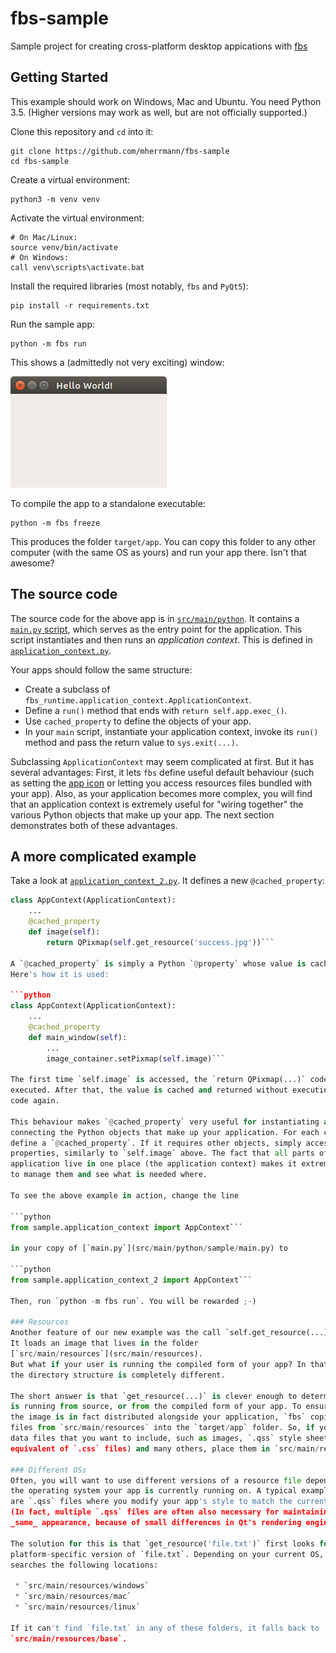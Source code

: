 # fbs-sample
Sample project for creating cross-platform desktop appications with
[fbs](https://github.com/mherrmann/fbs)

## Getting Started
This example should work on Windows, Mac and Ubuntu. You need Python 3.5.
(Higher versions may work as well, but are not officially supported.)

Clone this repository and `cd` into it:

    git clone https://github.com/mherrmann/fbs-sample
    cd fbs-sample

Create a virtual environment:

    python3 -m venv venv

Activate the virtual environment:

    # On Mac/Linux:
    source venv/bin/activate
    # On Windows:
    call venv\scripts\activate.bat

Install the required libraries (most notably, `fbs` and `PyQt5`):

    pip install -r requirements.txt

Run the sample app:

    python -m fbs run

This shows a (admittedly not very exciting) window:

![Screenshot of sample app](screenshot.png)

To compile the app to a standalone executable:

    python -m fbs freeze

This produces the folder `target/app`. You can copy this folder to any other
computer (with the same OS as yours) and run your app there. Isn't that awesome?

## The source code
The source code for the above app is in [`src/main/python`](src/main/python).
It contains a [`main.py` script](src/main/python/sample/main.py), which serves
as the entry point for the application. This script instantiates and then runs
an _application context_. This is defined in
[`application_context.py`](src/main/python/sample/application_context.py).

Your apps should follow the same structure:

 * Create a subclass of `fbs_runtime.application_context.ApplicationContext`.
 * Define a `run()` method that ends with `return self.app.exec_()`.
 * Use `cached_property` to define the objects of your app.
 * In your `main` script, instantiate your application context, invoke its
   `run()` method and pass the return value to `sys.exit(...)`.

Subclassing `ApplicationContext` may seem complicated at first. But it has
several advantages: First, it lets `fbs` define useful default behaviour (such
as setting the [app icon](src/main/icons) or letting you access resources files
bundled with your app). Also, as your application becomes more complex, you will
find that an application context is extremely useful for "wiring together" the
various Python objects that make up your app. The next section demonstrates both
of these advantages.

## A more complicated example
Take a look at
[`application_context_2.py`](src/main/python/sample/application_context_2.py).
It defines a new `@cached_property`:

```python
class AppContext(ApplicationContext):
    ...
    @cached_property
    def image(self):
        return QPixmap(self.get_resource('success.jpg'))```

A `@cached_property` is simply a Python `@property` whose value is cached.
Here's how it is used:

```python
class AppContext(ApplicationContext):
    ...
    @cached_property
    def main_window(self):
        ...
        image_container.setPixmap(self.image)```

The first time `self.image` is accessed, the `return QPixmap(...)` code is
executed. After that, the value is cached and returned without executing the
code again.

This behaviour makes `@cached_property` very useful for instantiating and
connecting the Python objects that make up your application. For each component,
define a `@cached_property`. If it requires other objects, simply access them as
properties, similarly to `self.image` above. The fact that all parts of your
application live in one place (the application context) makes it extremely easy
to manage them and see what is needed where.

To see the above example in action, change the line

```python
from sample.application_context import AppContext```

in your copy of [`main.py`](src/main/python/sample/main.py) to

```python
from sample.application_context_2 import AppContext```

Then, run `python -m fbs run`. You will be rewarded ;-)

### Resources
Another feature of our new example was the call `self.get_resource(...)`.
It loads an image that lives in the folder
[`src/main/resources`](src/main/resources).
But what if your user is running the compiled form of your app? In that case,
the directory structure is completely different.

The short answer is that `get_resource(...)` is clever enough to determine if it
is running from source, or from the compiled form of your app. To ensure that
the image is in fact distributed alongside your application, `fbs` copies all
files from `src/main/resources` into the `target/app` folder. So, if you have
data files that you want to include, such as images, `.qss` style sheets (Qt's
equivalent of `.css` files) and many others, place them in `src/main/resources`.

### Different OSs
Often, you will want to use different versions of a resource file depending on
the operating system your app is currently running on. A typical example of this
are `.qss` files where you modify your app's style to match the current OS.
(In fact, multiple `.qss` files are often also necessary for maintaining the
_same_ appearance, because of small differences in Qt's rendering engine.)

The solution for this is that `get_resource('file.txt')` first looks for a
platform-specific version of `file.txt`. Depending on your current OS, it
searches the following locations:

 * `src/main/resources/windows`
 * `src/main/resources/mac`
 * `src/main/resources/linux`

If it can't find `file.txt` in any of these folders, it falls back to
`src/main/resources/base`.